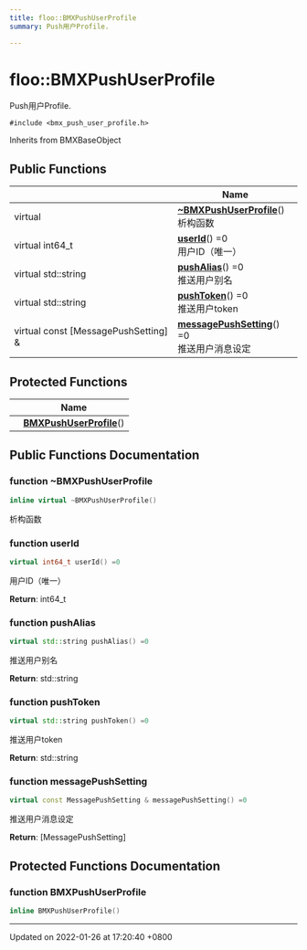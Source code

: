 ```yaml
---
title: floo::BMXPushUserProfile
summary: Push用户Profile. 

---
```


# floo::BMXPushUserProfile



Push用户Profile. 


`#include <bmx_push_user_profile.h>`

Inherits from BMXBaseObject

## Public Functions

|                | Name           |
| -------------- | -------------- |
| virtual | **[~BMXPushUserProfile](classfloo_1_1_b_m_x_push_user_profile.md#function-~bmxpushuserprofile)**()<br>析构函数  |
| virtual int64_t | **[userId](classfloo_1_1_b_m_x_push_user_profile.md#function-userid)**() =0<br>用户ID（唯一）  |
| virtual std::string | **[pushAlias](classfloo_1_1_b_m_x_push_user_profile.md#function-pushalias)**() =0<br>推送用户别名  |
| virtual std::string | **[pushToken](classfloo_1_1_b_m_x_push_user_profile.md#function-pushtoken)**() =0<br>推送用户token  |
| virtual const [MessagePushSetting] & | **[messagePushSetting](classfloo_1_1_b_m_x_push_user_profile.md#function-messagepushsetting)**() =0<br>推送用户消息设定  |

## Protected Functions

|                | Name           |
| -------------- | -------------- |
| | **[BMXPushUserProfile](classfloo_1_1_b_m_x_push_user_profile.md#function-bmxpushuserprofile)**() |

## Public Functions Documentation

### function ~BMXPushUserProfile

```cpp
inline virtual ~BMXPushUserProfile()
```

析构函数 

### function userId

```cpp
virtual int64_t userId() =0
```

用户ID（唯一） 

**Return**: int64_t 

### function pushAlias

```cpp
virtual std::string pushAlias() =0
```

推送用户别名 

**Return**: std::string 

### function pushToken

```cpp
virtual std::string pushToken() =0
```

推送用户token 

**Return**: std::string 

### function messagePushSetting

```cpp
virtual const MessagePushSetting & messagePushSetting() =0
```

推送用户消息设定 

**Return**: [MessagePushSetting]

## Protected Functions Documentation

### function BMXPushUserProfile

```cpp
inline BMXPushUserProfile()
```


-------------------------------

Updated on 2022-01-26 at 17:20:40 +0800